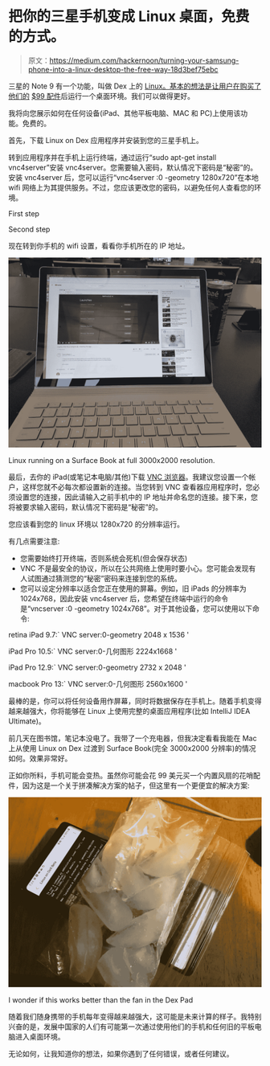 # 把你的三星手机变成 Linux 桌面，免费的方式。

> 原文：<https://medium.com/hackernoon/turning-your-samsung-phone-into-a-linux-desktop-the-free-way-18d3bef75ebc>

三星的 Note 9 有一个功能，叫做 Dex 上的 [Linux。基本的想法是让用户在购买了他们的](https://www.linuxondex.com/) [$99 配件](https://www.samsung.com/us/mobile/mobile-accessories/phones/dex-pad-ee-m5100tbegus/)后运行一个桌面环境。我们可以做得更好。

我将向您展示如何在任何设备(iPad、其他平板电脑、MAC 和 PC)上使用该功能。免费的。

首先，下载 Linux on Dex 应用程序并安装到您的三星手机上。

转到应用程序并在手机上运行终端，通过运行“sudo apt-get install vnc4server”安装 vnc4server。您需要输入密码，默认情况下密码是“秘密”的。安装 vnc4server 后，您可以运行“vnc4server :0 -geometry 1280x720”在本地 wifi 网络上为其提供服务。不过，您应该更改您的密码，以避免任何人查看您的环境。

First step

Second step

现在转到你手机的 wifi 设置，看看你手机所在的 IP 地址。

![](img/fcfeeba93bc7dce55251d5fa60d2ebf9.png)

Linux running on a Surface Book at full 3000x2000 resolution.

最后，去你的 iPad(或笔记本电脑/其他)下载 [VNC 浏览器](https://www.realvnc.com/en/connect/download/viewer/ios/)。我建议您设置一个帐户，这样您就不必每次都设置新的连接。当您转到 VNC 查看器应用程序时，您必须设置您的连接，因此请输入之前手机中的 IP 地址并命名您的连接。接下来，您将被要求输入密码，默认情况下密码是“秘密”的。

您应该看到您的 linux 环境以 1280x720 的分辨率运行。

有几点需要注意:

*   您需要始终打开终端，否则系统会死机(但会保存状态)
*   VNC 不是最安全的协议，所以在公共网络上使用时要小心。您可能会发现有人试图通过猜测您的“秘密”密码来连接到您的系统。
*   您可以设定分辨率以适合您正在使用的屏幕。例如，旧 iPads 的分辨率为 1024x768，因此安装 vnc4server 后，您希望在终端中运行的命令是“vncserver :0 -geometry 1024x768”。对于其他设备，您可以使用以下命令:

retina iPad 9.7:` VNC server:0-geometry 2048 x 1536 '

iPad Pro 10.5:` VNC server:0-几何图形 2224x1668 '

iPad Pro 12.9:` VNC server:0-geometry 2732 x 2048 '

macbook Pro 13:` VNC server:0-几何图形 2560x1600 '

最棒的是，你可以将任何设备用作屏幕，同时将数据保存在手机上。随着手机变得越来越强大，你将能够在 Linux 上使用完整的桌面应用程序(比如 IntelliJ IDEA Ultimate)。

前几天在图书馆，笔记本没电了。我带了一个充电器，但我决定看看我能在 Mac 上从使用 Linux on Dex 过渡到 Surface Book(完全 3000x2000 分辨率)的情况如何。效果非常好。

正如你所料，手机可能会变热。虽然你可能会花 99 美元买一个内置风扇的花哨配件，因为这是一个关于拼凑解决方案的帖子，但这里有一个更便宜的解决方案:

![](img/7214bc203c6763bee93b0bd28285792a.png)

I wonder if this works better than the fan in the Dex Pad

随着我们随身携带的手机每年变得越来越强大，这可能是未来计算的样子。我特别兴奋的是，发展中国家的人们有可能第一次通过使用他们的手机和任何旧的平板电脑进入桌面环境。

无论如何，让我知道你的想法，如果你遇到了任何错误，或者任何建议。